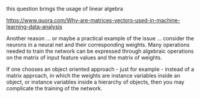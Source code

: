 this question brings the usage of linear algebra



https://www.quora.com/Why-are-matrices-vectors-used-in-machine-learning-data-analysis

Another reason ... or maybe a practical example of the issue ... consider the neurons in a neural net and their corresponding weights. Many operations needed to train the network can be expressed through algebraic operations on the matrix of input feature values and the matrix of weights.

  


  


If one chooses an object oriented approach - just for example - instead of a matrix approach, in which the weights are instance variables inside an object, or instance variables inside a hierarchy of objects, then you may complicate the training of the network.

